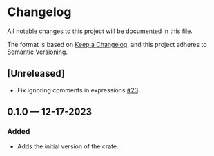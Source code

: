 # Changelog

All notable changes to this project will be documented in this file.

The format is based on [Keep a Changelog](https://keepachangelog.com/en/1.1.0/),
and this project adheres to [Semantic Versioning](https://semver.org/spec/v2.0.0.html).

## [Unreleased]

* Fix ignoring comments in expressions [#23](https://github.com/stjude-rust-labs/wdl/pull/23).

## 0.1.0 — 12-17-2023

### Added

* Adds the initial version of the crate.